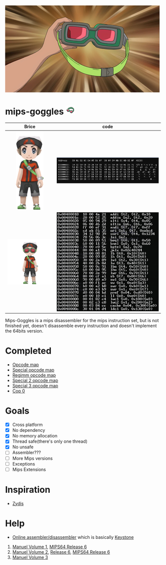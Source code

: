 ![](/img/go-goggles.png)
# mips-goggles ![](img/Miniature_Lunettes_Sable_ROSA.png)

|             Brice              |            code             |
| :----------------------------: | :-------------------------: |
| ![](/img/brice-no-goggles.png) |      ![](/img/hex.png)      |
|  ![](/img/brice-goggles.png)   | ![](/img/mips-assembly.png) |


Mips-Goggles is a mips disassembler for the mips instruction set, but is not finished yet, doesn't disassemble every instruction and doesn't implement the 64bits version.
# Completed

- [Opcode map](https://www.cipunited.com/xlx/files/document/202008/1205490289250.pdf#G320.1122743)
- [Special opcode map](https://www.cipunited.com/xlx/files/document/202008/1205490289250.pdf#G320.1123094)
- [Regimm opcode map](https://www.cipunited.com/xlx/files/document/202008/1205490289250.pdf#G320.1096304)
- [Special 2 opcode map](https://www.cipunited.com/xlx/files/document/202008/1205490289250.pdf#G320.1096304)
- [Special 3 opcode map](https://www.cipunited.com/xlx/files/document/202008/1205490289250.pdf#G320.1096549)
- [Cop 0](https://www.cipunited.com/xlx/files/document/202008/1205490289250.pdf#G320.1097182)

# Goals

- [x] Cross platform
- [x] No dependency
- [x] No memory allocation
- [x] Thread safe(there's only one thread)
- [x] No unsafe
- [ ] Assembler???
- [ ] More Mips versions
- [ ] Exceptions
- [ ] Mips Extensions

# Inspiration

- [Zydis](https://github.com/zyantific/zydis)

# Help

- [Online assembler/disassembler](https://yozan233.github.io/Online-Assembler-Disassembler/) which is basically [Keystone](https://github.com/keystone-engine/keystone)
1. [Manuel Volume 1](https://riteme.site/nscscc/doc/mips/Volume%20I:%20Introduction%20to%20MIPS32%20Architecture.pdf), [MIPS64 Release 6](https://www.cipunited.com/xlx/files/document/202008/1205481629410.pdf)
2. [Manuel Volume 2](https://s3-eu-west-1.amazonaws.com/downloads-mips/documents/MD00086-2B-MIPS32BIS-AFP-6.06.pdf), [Release 6](https://s3-eu-west-1.amazonaws.com/downloads-mips/documents/MD00086-2B-MIPS32BIS-AFP-6.06.pdf), [MIPS64 Release 6](https://www.cipunited.com/xlx/files/document/202008/1205490289250.pdf)
3. [Manuel Volume 3](https://s3-eu-west-1.amazonaws.com/downloads-mips/documents/MD00090-2B-MIPS32PRA-AFP-06.02.pdf)